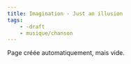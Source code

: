 ```yaml
---
title: Imagination - Just an illusion
tags:
    - -draft
    - musique/chanson
---
```


Page créée automatiquement, mais vide.

